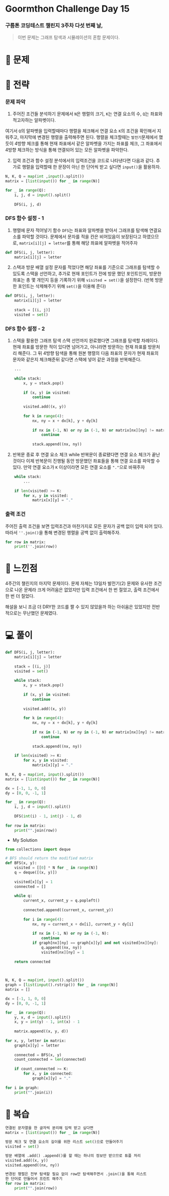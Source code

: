 # Goormthon Challenge Day 15

### 구름톤 코딩테스트 챌린지 3주차 다섯 번째 날,

> 이번 문제는 그래프 탐색과 시뮬레이션의 혼합 문제이다.

# 🧩 문제

# 🎯 전략
### 문제 파악
1. 주어진 조건들 분석하기
문제에서 `N`은 행렬의 크기, `K`는 연결 요소의 수, `Q`는 좌표와 적고자하는 알파벳이다.

여기서 `Q`의 알파벳을 입력할때마다 행렬을 체크해서 연결 요소 `K`의 조건을 확인해서 지워주고, 마지막에
변경된 행렬을 출력해주면 된다. 행렬을 체크할때는 `발전기`문제에서 했듯이 4방향 체크를 통해 현재 좌표에서
같은 알파벳을 가지는 좌표를 체크, 그 좌표에서 4방향 체크하는 방식을 통해 연결되어 있는 모든 알파벳을 파악한다.

2. 입력 조건과 함수 설정
분석에서의 입력조건을 코드로 나타낸다면 다음과 같다.
추가로 행렬을 입력할때 한 문장이 아닌 한 단어씩 받고 싶다면 `input()`을 활용하자.

```python
N, K, Q = map(int ,input().split())
matrix = [list(input()) for _ in range(N)]

for _ in range(Q):
    i, j, d = input().split()
    
    DFS(i, j, d)
```

### DFS 함수 설정 - 1
1. 행렬에 문자 적어넣기
함수 `DFS`는 좌표와 알파벳을 받아서 그래프를 탐색해 연결요소를 파악할 것이다. 문제에서 문자를 적을 칸은
비어있음이 보장된다고 하였으므로, `matrix[i][j] = letter`를 통해 해당 좌표에 알파벳을 적어주자

```python
def DFS(i, j, letter):
    matrix[i][j] = letter
```
2. 스택과 방문 배열 설정
문자를 적었다면 해당 좌표를 기준으로 그래프를 탐색할 수 있도록 스택을 선언하고, 추가로 현재 포인트가 전에
방문 했던 포인트인지, 방문한 좌표는 총 몇 개인지 등을 기록하기 위해 `visited = set()`을 설정한다.
(반복 방문한 포인트는 삭제해주기 위해 `set()`을 이용해 준다)

```python
def DFS(i, j, letter):
    matrix[i][j] = letter
    
    stack = [(i, j)]
    visited = set()
```

### DFS 함수 설정 - 2
1. 스택을 활용한 그래프 탐색
스택 선언까지 완료했다면 그래프를 탐색할 차례이다. 현재 좌표를 방문한 적이 있다면 넘어가고, 아니라면 방문하는
현재 좌표를 방문처리 해준다. 그 뒤 4방향 탐색을 통해 원본 행렬의 다음 좌표의 문자가 현재 좌표의 문자와 같은지
체크해준뒤 같다면 스택에 넣어 같은 과정을 반복해준다.

```python
    ...
    
    while stack:
        x, y = stack.pop()
        
        if (x, y) in visited:
            continue
        
        visited.add((x, y))
        
        for k in range(4):
            nx, ny = x + dx[k], y + dy[k]
            
            if nx in (-1, N) or ny in (-1, N) or matrix[nx][ny] != matrix[x][y]:
                continue
            
            stack.append((nx, ny))
```

2. 반복문 종료 후 연결 요소 체크
while 반복문이 종료됐다면 연결 요소 체크가 끝난 것이다 이제 반복문이 진행될 동안 방문했던 좌표들을 통해
연결 요소를 파악할 수 있다. 만약 연결 요소가 `K` 이상이라면 모든 연결 요소를 `"."`으로 바꿔주자
```python
    while stack:
        ...
        
    if len(visited) >= K:
        for x, y in visited:
            matrix[x][y] = "."
```

### 출력 조건
주어진 출력 조건을 보면 입력조건과 마찬가지로 모든 문자가 공백 없이 입력 되어 있다.
따라서 `''.join()`을 통해 변경된 행렬을 공백 없이 출력해주자.

```python
for row in matrix:
    print(''.join(row))
```


# 📌 느낀점
4주간의 챌린지의 마지막 문제이다. 문제 자체는 13일차 발전기(2) 문제와 유사한 조건으로 나온 문제라 크게 어려움은 없었지만
입력 조건에서 한 번 절었고, 출력 조건에서 한 번 더 절었다.

해설을 보니 조금 더 DRY한 코드를 짤 수 있지 않았을까 하는 아쉬움은 있었지만 전반적으로는 무난했던 문제였다.

# 💻 풀이
```python
def DFS(i, j, letter):
    matrix[i][j] = letter
    
    stack = [(i, j)]
    visited = set()
    
    while stack:
        x, y = stack.pop()
        
        if (x, y) in visited:
            continue
        
        visited.add((x, y))
        
        for k in range(4):
            nx, ny = x + dx[k], y + dy[k]
            
            if nx in (-1, N) or ny in (-1, N) or matrix[nx][ny] != matrix[x][y]:
                continue
                
            stack.append((nx, ny))
            
    if len(visited) >= K:
        for x, y in visited:
            matrix[x][y] = "."
    
N, K, Q = map(int, input().split())
matrix = [list(input()) for _ in range(N)]

dx = [-1, 1, 0, 0]
dy = [0, 0, -1, 1]

for _ in range(Q):
    i, j, d = input().split()
    
    DFS(int(i) - 1, int(j) - 1, d)
    
for row in matrix:
    print("".join(row))
```
- My Solution
```python
from collections import deque

# BFS should return the modified matrix
def BFS(x, y):
	visited = [[0] * N for _ in range(N)]
	q = deque([(x, y)])
	
	visited[x][y] = 1
	connected = []
	
	while q:
		current_x, current_y = q.popleft()
		
		connected.append((current_x, current_y))
		
		for i in range(4):
			nx, ny = current_x + dx[i], current_y + dy[i]
			
			if nx in (-1, N) or ny in (-1, N):
				continue
			if graph[nx][ny] == graph[x][y] and not visited[nx][ny]:
				q.append((nx, ny))
				visited[nx][ny] = 1
			
	return connected
	
	

N, K, Q = map(int, input().split())
graph = [list(input().rstrip()) for _ in range(N)]
matrix = []

dx = [-1, 1, 0, 0]
dy = [0, 0, -1, 1]

for _ in range(Q):
	y, x, d = input().split()
	x, y = int(y) - 1, int(x) - 1
	
	matrix.append((x, y, d))
	
for x, y, letter in matrix:
	graph[x][y] = letter
	
	connected = BFS(x, y)
	count_connected = len(connected)
	
	if count_connected >= K:
		for x, y in connected:
			graph[x][y] = "."
			
for i in graph:
	print("".join(i))
```


# 🔖 복습
```python
연결된 문자열을 한 글자씩 분리해 입력 받고 싶다면
matrix = [list(input()) for _ in range(N)]

방문 체크 및 연결 요소의 길이를 위한 리스트 set()으로 만들어주기
visited = set()

방문 배열에 .add() .append()를 할 때는 하나의 정보만 받으므로 튜플 처리
visited.add((x, y))
visited.append((nx, ny))

변경된 행렬은 전부 탐색할 필요 없이 row만 탐색해주면서 .join()을 통해 리스트
한 단어로 만들어서 프린트 해주기
for row in matrix:
    print("".join(row))
```